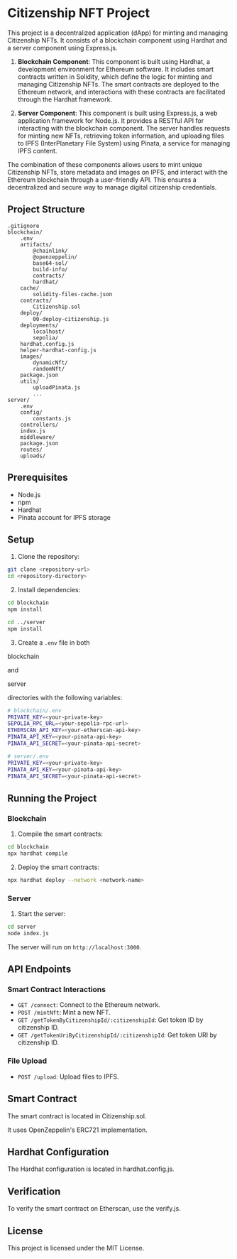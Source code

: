 
# Citizenship NFT Project

This project is a decentralized application (dApp) for minting and managing Citizenship NFTs. It consists of a blockchain component using Hardhat and a server component using Express.js.

1. **Blockchain Component**: This component is built using Hardhat, a development environment for Ethereum software. It includes smart contracts written in Solidity, which define the logic for minting and managing Citizenship NFTs. The smart contracts are deployed to the Ethereum network, and interactions with these contracts are facilitated through the Hardhat framework.

2. **Server Component**: This component is built using Express.js, a web application framework for Node.js. It provides a RESTful API for interacting with the blockchain component. The server handles requests for minting new NFTs, retrieving token information, and uploading files to IPFS (InterPlanetary File System) using Pinata, a service for managing IPFS content.

The combination of these components allows users to mint unique Citizenship NFTs, store metadata and images on IPFS, and interact with the Ethereum blockchain through a user-friendly API. This ensures a decentralized and secure way to manage digital citizenship credentials.

## Project Structure

```
.gitignore
blockchain/
	.env
	artifacts/
		@chainlink/
		@openzeppelin/
		base64-sol/
		build-info/
		contracts/
		hardhat/
	cache/
		solidity-files-cache.json
	contracts/
		Citizenship.sol
	deploy/
		00-deploy-citizenship.js
	deployments/
		localhost/
		sepolia/
	hardhat.config.js
	helper-hardhat-config.js
	images/
		dynamicNft/
		randomNft/
	package.json
	utils/
		uploadPinata.js
		...
server/
	.env
	config/
		constants.js
	controllers/
	index.js
	middleware/
	package.json
	routes/
	uploads/
```

## Prerequisites

- Node.js
- npm
- Hardhat
- Pinata account for IPFS storage

## Setup

1. Clone the repository:

```sh
git clone <repository-url>
cd <repository-directory>
```

2. Install dependencies:

```sh
cd blockchain
npm install

cd ../server
npm install
```

3. Create a `.env` file in both 

blockchain

 and 

server

 directories with the following variables:

```sh
# blockchain/.env
PRIVATE_KEY=<your-private-key>
SEPOLIA_RPC_URL=<your-sepolia-rpc-url>
ETHERSCAN_API_KEY=<your-etherscan-api-key>
PINATA_API_KEY=<your-pinata-api-key>
PINATA_API_SECRET=<your-pinata-api-secret>

# server/.env
PRIVATE_KEY=<your-private-key>
PINATA_API_KEY=<your-pinata-api-key>
PINATA_API_SECRET=<your-pinata-api-secret>
```

## Running the Project

### Blockchain

1. Compile the smart contracts:

```sh
cd blockchain
npx hardhat compile
```

2. Deploy the smart contracts:

```sh
npx hardhat deploy --network <network-name>
```

### Server

1. Start the server:

```sh
cd server
node index.js
```

The server will run on `http://localhost:3000`.

## API Endpoints

### Smart Contract Interactions

- `GET /connect`: Connect to the Ethereum network.
- `POST /mintNft`: Mint a new NFT.
- `GET /getTokenByCitizenshipId/:citizenshipId`: Get token ID by citizenship ID.
- `GET /getTokenUriByCitizenshipId/:citizenshipId`: Get token URI by citizenship ID.

### File Upload

- `POST /upload`: Upload files to IPFS.

## Smart Contract

The smart contract is located in Citizenship.sol.

It uses OpenZeppelin's ERC721 implementation.

## Hardhat Configuration

The Hardhat configuration is located in hardhat.config.js.

## Verification

To verify the smart contract on Etherscan, use the verify.js.

## License

This project is licensed under the MIT License.